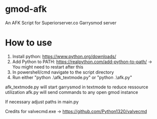 # gmod-afk
An AFK Script for Superiorserver.co Garrysmod server

# How to use

1. Install python: https://www.python.org/downloads/
2. Add Python to PATH: https://realpython.com/add-python-to-path/ -> You might need to restart after this
3. In powershell/cmd navigate to the script directory
4. Run either "python .\afk_textmode.py" or "python .\afk.py"

afk_textmode.py will start garrysmod in textmode to reduce ressource utilization 
afk.py will send commands to any open gmod instance

If necessary adjust paths in main.py


Credits for valvecmd.exe -> https://github.com/Python1320/valvecmd
